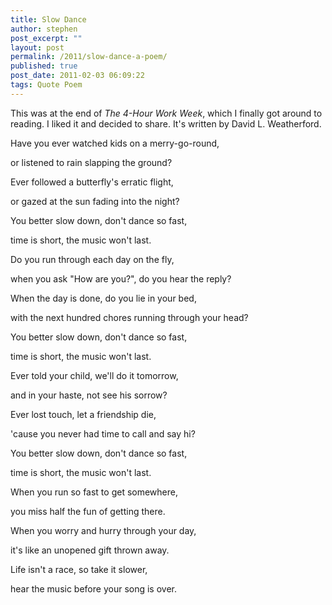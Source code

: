 ```yaml
---
title: Slow Dance
author: stephen
post_excerpt: ""
layout: post
permalink: /2011/slow-dance-a-poem/
published: true
post_date: 2011-02-03 06:09:22
tags: Quote Poem
---
```

This was at the end of <em>The 4-Hour Work Week</em>, which I finally got around to reading. I liked it and decided to share. It's written by David L. Weatherford.

Have you ever watched kids on a merry-go-round,

or listened to rain slapping the ground?

Ever followed a butterfly's erratic flight,

or gazed at the sun fading into the night?

You better slow down, don't dance so fast,

time is short, the music won't last.

Do you run through each day on the fly,

when you ask "How are you?", do you hear the reply?

When the day is done, do you lie in your bed,

with the next hundred chores running through your head?

You better slow down, don't dance so fast,

time is short, the music won't last.

Ever told your child, we'll do it tomorrow,

and in your haste, not see his sorrow?

Ever lost touch, let a friendship die,

'cause you never had time to call and say hi?

You better slow down, don't dance so fast,

time is short, the music won't last.

When you run so fast to get somewhere,

you miss half the fun of getting there.

When you worry and hurry through your day,

it's like an unopened gift thrown away.

Life isn't a race, so take it slower,

hear the music before your song is over.
